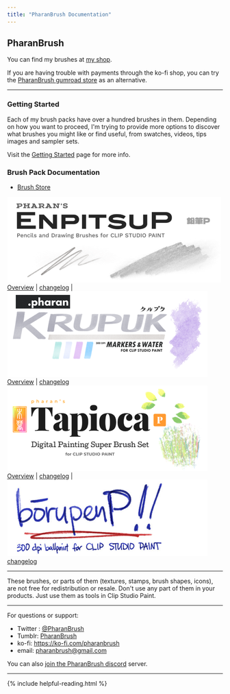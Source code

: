 ```yaml
---
title: "PharanBrush Documentation"
---
```


## PharanBrush

You can find my brushes at [my shop](https://ko-fi.com/pharanbrush/shop).

If you are having trouble with payments through the ko-fi shop, you can try the [PharanBrush gumroad store](https://pharan.gumroad.com) as an alternative.



---

### Getting Started

Each of my brush packs have over a hundred brushes in them. Depending on how you want to proceed, I'm trying to provide more options to discover what brushes you might like or find useful, from swatches, videos, tips images and sampler sets.

Visit the [Getting Started](getting-started) page for more info.


### Brush Pack Documentation
- [Brush Store](https://ko-fi.com/pharanbrush/shop)

![](img/enpitsup/enpitsup-sidebar-banner.png) <br> [Overview](enpitsup-overview) \| [changelog](enpitsup-changelog) | ![](img/krupuk/krupuk-sidebar-banner.png) <br> [Overview](krupuk-overview) \| [changelog](krupuk-changelog) 
![](img/tapioca/tapioca-sidebar-banner.png) <br> [Overview](tapioca-overview) \| [changelog](tapioca-changelog)  | ![](img/borupenp/borupenp-sidebar-banner.png) <br> [changelog](borupenp-changelog)

---

These brushes, or parts of them (textures, stamps, brush shapes, icons), are not free for redistribution or resale.
Don't use any part of them in your products. Just use them as tools in Clip Studio Paint.

---

For questions or support:

- Twitter : [@PharanBrush](https://twitter.com/PharanBrush)
- Tumblr: [PharanBrush](https://pharanbrush.tumblr.com/)
- ko-fi: https://ko-fi.com/pharanbrush
- email: pharanbrush@gmail.com

You can also [join the PharanBrush discord](https://discord.gg/NRdMxczDc3) server.


---

{% include helpful-reading.html %}

